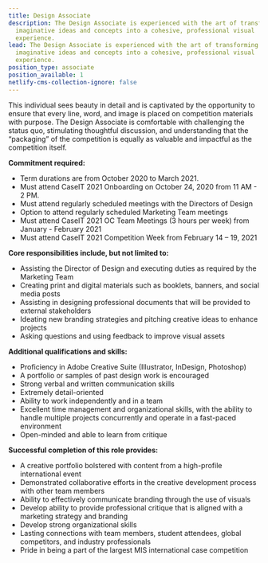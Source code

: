 ```yaml
---
title: Design Associate
description: The Design Associate is experienced with the art of transforming
  imaginative ideas and concepts into a cohesive, professional visual
  experience.
lead: The Design Associate is experienced with the art of transforming
  imaginative ideas and concepts into a cohesive, professional visual
  experience.
position_type: associate
position_available: 1
netlify-cms-collection-ignore: false
---
```

This individual sees beauty in detail and is captivated by the opportunity to ensure that every line, word, and image is placed on competition materials with purpose. The Design Associate is comfortable with challenging the status quo, stimulating thoughtful discussion, and understanding that the “packaging” of the competition is equally as valuable and impactful as the competition itself.



**Commitment required:**

* Term durations are from October 2020 to March 2021.
* Must attend CaseIT 2021 Onboarding on October 24, 2020 from 11 AM - 2 PM.
* Must attend regularly scheduled meetings with the Directors of Design
* Option to attend regularly scheduled Marketing Team meetings
* Must attend CaseIT 2021 OC Team Meetings (3 hours per week) from January - February 2021
* Must attend CaseIT 2021 Competition Week from February 14 – 19, 2021



**Core responsibilities include, but not limited to:**

* Assisting the Director of Design and executing duties as required by the Marketing Team
* Creating print and digital materials such as booklets, banners, and social media posts
* Assisting in designing professional documents that will be provided to external stakeholders
* Ideating new branding strategies and pitching creative ideas to enhance projects
* Asking questions and using feedback to improve visual assets



**Additional qualifications and skills:**

* Proficiency in Adobe Creative Suite (Illustrator, InDesign, Photoshop)
* A portfolio or samples of past design work is encouraged
* Strong verbal and written communication skills
* Extremely detail-oriented
* Ability to work independently and in a team
* Excellent time management and organizational skills, with the ability to handle multiple projects concurrently and operate in a fast-paced environment
* Open-minded and able to learn from critique



**Successful completion of this role provides:**

* A creative portfolio bolstered with content from a high-profile international event
* Demonstrated collaborative efforts in the creative development process with other team members
* Ability to effectively communicate branding through the use of visuals
* Develop ability to provide professional critique that is aligned with a marketing strategy and branding
* Develop strong organizational skills
* Lasting connections with team members, student attendees, global competitors, and industry professionals
* Pride in being a part of the largest MIS international case competition